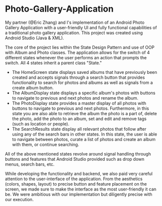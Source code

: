 # Photo-Gallery-Application

My partner (@Eric Zhang) and I's implementation of an Android Photo Gallery Application with a user-friendly UI and fully functional capabilities of a traditional photo gallery application. This project was created using Android Studio (Java & XML).

The core of the project lies within the State Design Pattern and use of OOP with Album and Photo classes. The application allows for the switch of 4 different states whenever the user performs an action that prompts the switch. All 4 states inherit a parent class "State." 
* The HomeScreen state displays saved albums that have previously been created and accepts signals through a search button that provides functionality to search for photos and albums as well as signals from a create album button. 
* The AlbumDisplay state displays a specific album's photos with buttons to navigate to previous and next photos and rename the album. 
* The PhotoDisplay state provides a master display of all photos with buttons to navigate to previous and next photos. Furthermore, in this state you are also able to retrieve the album the photo is a part of, delete the photo, add the photo to an album, set and edit and remove tags (such as location or people). 
* The SearchResults state display all relevant photos that follow after using any of the search bars in other states. In this state, the user is able to navigate between photos, curate a list of photos and create an album with them, or continue searching. 

All of the above mentioned states revolve around signal handling through buttons and features that Android Studio provided such as drop down menus, search bars, etc.

While developing the functionality and backend, we also paid very careful attention to the user-interface of the application. From the aesthetics (colors, shapes, layout) to precise button and feature placement on the screen, we made sure to make the interface as the most user-friendly it can be. We were ambitious with our implementation but diligently precise with our execution.
